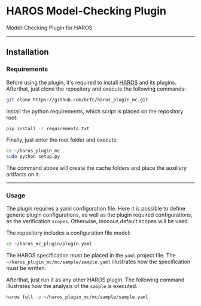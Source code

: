# HAROS Model-Checking Plugin

Model-Checking Plugin for HAROS

-------------------------------

## Installation

### Requirements

Before using the plugin, it's required to install [HAROS](https://github.com/git-afsantos/haros) and its plugins.
Afterthat, just clone the repository and execute the following commands:

```bash
git clone https://github.com/brfc/haros_plugin_mc.git
```

Install the python requirements, which script is placed on the repository root:

```bash
pip install -r requirements.txt
```
Finally, just enter the root folder and execute:

```bash
cd ~/haros_plugin_mc
sudo python setup.py
```

The command above will create the cache folders and place the auxiliary artifacts on it.

-------------------------------

### Usage

The plugin requires a yaml configuration file. Here it is possible to define generic plugin configurations, 
as well as the plugin required configurations, as the verification `scopes`. Otherwise, inocous default scopes will be used.

The repository includes a configuration file model:

```bash
cd ~/haros_mc_plugin/plugin.yaml
```

The HAROS specification must be placed in the `yaml` project file. The `~/haros_plugin_mc/mc/sample/sample.yaml`
illustrates how the specification must be written.

Afterthat, just run it as any other HAROS plugin. The following command illustrates how the analysis of the `sample` is executed.

```bash
haros full -p ~/haros_plugin_mc/mc/sample/sample.yaml
```

